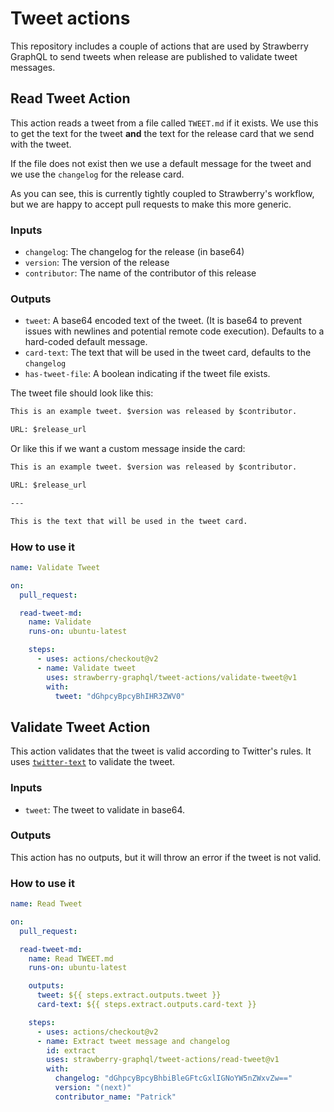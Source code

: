 # Tweet actions

This repository includes a couple of actions that are used by Strawberry GraphQL
to send tweets when release are published to validate tweet messages.

## Read Tweet Action

This action reads a tweet from a file called `TWEET.md` if it exists. We use
this to get the text for the tweet **and** the text for the release card that we
send with the tweet.

If the file does not exist then we use a default message for the tweet and we
use the `changelog` for the release card.

As you can see, this is currently tightly coupled to Strawberry's workflow, but
we are happy to accept pull requests to make this more generic.

### Inputs

- `changelog`: The changelog for the release (in base64)
- `version`: The version of the release
- `contributor`: The name of the contributor of this release

### Outputs

- `tweet`: A base64 encoded text of the tweet. (It is base64 to prevent issues
  with newlines and potential remote code execution). Defaults to a hard-coded
  default message.
- `card-text`: The text that will be used in the tweet card, defaults to the
  `changelog`
- `has-tweet-file`: A boolean indicating if the tweet file exists.

The tweet file should look like this:

```markdown
This is an example tweet. $version was released by $contributor.

URL: $release_url
```

Or like this if we want a custom message inside the card:

```markdown
This is an example tweet. $version was released by $contributor.

URL: $release_url

---

This is the text that will be used in the tweet card.
```

### How to use it

```yaml
name: Validate Tweet

on:
  pull_request:

  read-tweet-md:
    name: Validate
    runs-on: ubuntu-latest

    steps:
      - uses: actions/checkout@v2
      - name: Validate tweet
        uses: strawberry-graphql/tweet-actions/validate-tweet@v1
        with:
          tweet: "dGhpcyBpcyBhIHR3ZWV0"
```

## Validate Tweet Action

This action validates that the tweet is valid according to Twitter's rules. It
uses [`twitter-text`](https://github.com/twitter/twitter-text) to validate the
tweet.

### Inputs

- `tweet`: The tweet to validate in base64.

### Outputs

This action has no outputs, but it will throw an error if the tweet is not
valid.

### How to use it

```yaml
name: Read Tweet

on:
  pull_request:

  read-tweet-md:
    name: Read TWEET.md
    runs-on: ubuntu-latest

    outputs:
      tweet: ${{ steps.extract.outputs.tweet }}
      card-text: ${{ steps.extract.outputs.card-text }}

    steps:
      - uses: actions/checkout@v2
      - name: Extract tweet message and changelog
        id: extract
        uses: strawberry-graphql/tweet-actions/read-tweet@v1
        with:
          changelog: "dGhpcyBpcyBhbiBleGFtcGxlIGNoYW5nZWxvZw=="
          version: "(next)"
          contributor_name: "Patrick"
```
